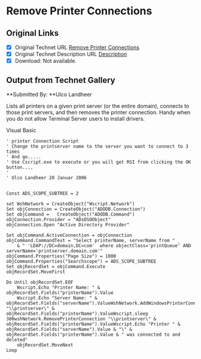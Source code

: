 # Remove Printer Connections

## Original Links

- [x] Original Technet URL [Remove Printer Connections](https://gallery.technet.microsoft.com/a349ef0f-6881-4ca3-98de-668935bb7522)
- [x] Original Technet Description URL [Description](https://gallery.technet.microsoft.com/a349ef0f-6881-4ca3-98de-668935bb7522/description)
- [x] Download: Not available.

## Output from Technet Gallery

**Submitted By: **Ulco Landheer

Lists all printers on a given print server (or the entire domain), connects to those print servers, and then removes the printer connection. Handy when you do not allow Terminal Server users to install drivers.

Visual Basic

```
' printer Connection Script
' Change the printserver name to the server you want to connect to 3 times
' And go.....
' Use Cscript.exe to execute or you will get RSI from clicking the OK button....
' 
' Ulco Landheer 20 Januar 2006


Const ADS_SCOPE_SUBTREE = 2

set WshNetwork = CreateObject("Wscript.Network")
Set objConnection = CreateObject("ADODB.Connection")
Set objCommand =   CreateObject("ADODB.Command")
objConnection.Provider = "ADsDSOObject"
objConnection.Open "Active Directory Provider"

Set objCommand.ActiveConnection = objConnection
objCommand.CommandText = "Select printerName, serverName from " _     
    & " 'LDAP://DC=domain,DC=com'  where objectClass='printQueue' AND serverName='printserver.domain.com'"  
objCommand.Properties("Page Size") = 1000
objCommand.Properties("Searchscope") = ADS_SCOPE_SUBTREE 
Set objRecordSet = objCommand.Execute
objRecordSet.MoveFirst

Do Until objRecordSet.EOF
    Wscript.Echo "Printer Name: " & objRecordSet.Fields("printerName").Value
    Wscript.Echo "Server Name: " & objRecordSet.Fields("serverName").ValueWshNetwork.AddWindowsPrinterConnection "\\printserver\" & objRecordSet.Fields("printerName").ValueWscript.sleep 300wshNetwork.RemovePrinterConnection "\\printserver\" & objRecordSet.Fields("printerName").ValueWscript.Echo "Printer " & objRecordSet.Fields("serverName").Value & "\" & objRecordSet.Fields("printerName").Value & " was connected to and deleted"
    objRecordSet.MoveNext
Loop
```

